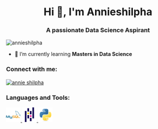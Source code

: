 <h1 align="center">Hi 👋, I'm Annieshilpha</h1>
<h3 align="center">A passionate Data Science Aspirant</h3>

<p align="left"> <img src="https://komarev.com/ghpvc/?username=annieshilpha&label=Profile%20views&color=0e75b6&style=flat" alt="annieshilpha" /> </p>

- 🌱 I’m currently learning **Masters in Data Science**

<h3 align="left">Connect with me:</h3>
<p align="left">
<a href="https://linkedin.com/in/annie shilpha" target="blank"><img align="center" src="https://raw.githubusercontent.com/rahuldkjain/github-profile-readme-generator/master/src/images/icons/Social/linked-in-alt.svg" alt="annie shilpha" height="30" width="40" /></a>
</p>

<h3 align="left">Languages and Tools:</h3>
<p align="left"> <a href="https://www.mysql.com/" target="_blank" rel="noreferrer"> <img src="https://raw.githubusercontent.com/devicons/devicon/master/icons/mysql/mysql-original-wordmark.svg" alt="mysql" width="40" height="40"/> </a> <a href="https://pandas.pydata.org/" target="_blank" rel="noreferrer"> <img src="https://raw.githubusercontent.com/devicons/devicon/2ae2a900d2f041da66e950e4d48052658d850630/icons/pandas/pandas-original.svg" alt="pandas" width="40" height="40"/> </a> <a href="https://www.python.org" target="_blank" rel="noreferrer"> <img src="https://raw.githubusercontent.com/devicons/devicon/master/icons/python/python-original.svg" alt="python" width="40" height="40"/> </a> </p>

